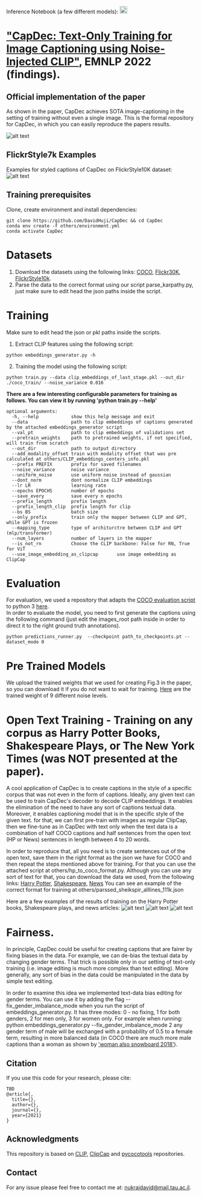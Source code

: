 Inference Notebook (a few different models): <a href="https://colab.research.google.com/drive/1Jgj0uaALtile2iyqlN1r72UYRe9SZw-H?usp=sharing"><img src="https://colab.research.google.com/assets/colab-badge.svg" height=20></a>

# ["CapDec: Text-Only Training for Image Captioning using Noise-Injected CLIP"](https://arxiv.org/abs/2211.00575), EMNLP 2022 (findings).
## Official implementation of the paper 
As shown in the paper, CapDec achieves SOTA image-captioning in the setting of training without even a single image.
This is the formal repository for CapDec, in which you can easily reproduce the papers results.

![alt text](https://github.com/DavidHuji/CapDec/blob/main/figures/fig1.png)
 

## FlickrStyle7k Examples
Examples for styled captions of CapDec on FlickrStyle10K dataset:
![alt text](https://github.com/DavidHuji/CapDec/blob/main/figures/examples.png)

## Training prerequisites

[comment]: <> (Dependencies can be found at the [Inference notebook]&#40;https://colab.research.google.com/drive/1tuoAC5F4sC7qid56Z0ap-stR3rwdk0ZV?usp=sharing&#41; )
Clone, create environment and install dependencies:  
```
git clone https://github.com/DavidHuji/CapDec && cd CapDec
conda env create -f others/environment.yml
conda activate CapDec
```

# Datasets
1. Download the datasets using the following links: [COCO](https://www.kaggle.com/datasets/shtvkumar/karpathy-splits), [Flickr30K](https://www.kaggle.com/datasets/shtvkumar/karpathy-splits), [FlickrStyle10k](https://zhegan27.github.io/Papers/FlickrStyle_v0.9.zip).
2. Parse the data to the correct format using our script parse_karpathy.py, just make sure to edit head the json paths inside the script.


# Training
Make sure to edit head the json or pkl paths inside the scripts.
1. Extract CLIP features using the following script:
```
python embeddings_generator.py -h
```

2. Training the model using the following script:
```
python train.py --data clip_embeddings_of_last_stage.pkl --out_dir ./coco_train/ --noise_variance 0.016
```

**There are a few interesting configurable parameters for training as follows. 
You can view it by running 'python train.py --help'**
```
optional arguments:
  -h, --help            show this help message and exit
  --data                path to clip embeddings of captions generated by the attached embeddings_generator script
  --val_pt              path to clip embeddings of validations set
  --pretrain_weights    path to pretrained weights, if not specified, will train from scratch
  --out_dir             path to output directory
  --add_modality_offset train with modality offset that was pre calculated at others/CLIP_embeddings_centers_info.pkl
  --prefix PREFIX       prefix for saved filenames
  --noise_variance      noise variance
  --uniform_noise       use uniform noise instead of gaussian
  --dont_norm           dont normalize CLIP embeddings
  --lr LR               learning rate
  --epochs EPOCHS       number of epochs
  --save_every          save every n epochs
  --prefix_length       prefix length
  --prefix_length_clip  prefix length for clip
  --bs BS               batch size
  --only_prefix         train only the mapper between CLIP and GPT, while GPT is frozen
  --mapping_type        type of architurctre between CLIP and GPT (mlp/transformer)
  --num_layers          number of layers in the mapper
  --is_not_rn           Choose the CLIP backbone: False for RN, True for ViT
  --use_image_embedding_as_clipcap       use image embedding as ClipCap
```

# Evaluation
For evaluation, we used a repository that adapts the [COCO evaluation script](https://github.com/tylin/coco-caption) to python 3 [here](https://github.com/sks3i/pycocoevalcap). \
In order to evaluate the model, you need to first generate the captions using the following command (just edit the images_root path inside in order to direct it to the right ground truth annotations).
```
python predictions_runner.py  --checkpoint path_to_checkpoints.pt --dataset_mode 0 
```

# Pre Trained Models
We upload the trained weights that we used for creating Fig.3 in the paper, so you can download it if you do not want to wait for training.
[Here](https://drive.google.com/drive/folders/13VHl-eD87hoD4R_EBFKOG5z6P7geULid?usp=sharing) are the trained weight of 9 different noise levels. 


# Open Text Training - Training on any corpus as Harry Potter Books, Shakespeare Plays, or The New York Times (was NOT presented at the paper).
A cool application of CapDec is to create captions in the style of a specific corpus that was not even in the form of captions. Ideally, any given text can be used to train CapDec's decoder to decode CLIP embeddings. It enables the elimination of the need to have any sort of captions textual data. Moreover, it enables captioning model that is in the specific style of the given text. for that, we can first pre-train with images as regular ClipCap, then we fine-tune as in CapDec with text only when the text data is a combination of half COCO captions and half sentences from the open text (HP or News) sentences in length between 4 to 20 words.

In order to reproduce that, all you need is to create sentences out of the open text, save them in the right format as the json we have for COCO and then repeat the steps mentioned above for training.
For that you can use the attached script at others/hp_to_coco_format.py.
Although you can use any sort of text for that, you can download the data we used, from the following links: [Harry Potter](https://www.kaggle.com/datasets/balabaskar/harry-potter-books-corpora-part-1-7), [Shakespeare](https://www.kaggle.com/datasets/kingburrito666/shakespeare-plays), [News](https://www.kaggle.com/datasets/sbhatti/news-articles-corpus)
You can see an example of the correct format for training at others/parssed_sheikspir_alllines_111k.json

Here are a few examples of the results of training on the Harry Potter books, Shakespeare plays, and news articles:
![alt text](https://github.com/DavidHuji/CapDec/blob/main/figures/opent1.png)
![alt text](https://github.com/DavidHuji/CapDec/blob/main/figures/opent2.png)
![alt text](https://github.com/DavidHuji/CapDec/blob/main/figures/opent3.png)

# Fairness.
In principle, CapDec could be useful for creating captions that are fairer by fixing biases in the data. For example, we can de-bias the textual data by changing gender terms. That trick is possible only in our setting of text-only training (i.e. image editing is much more complex than text editing). More generally, any sort of bias in the data could be manipulated in the data by simple text editing.

In order to examine this idea we implemented text-data bias editing for gender terms. You can use it by adding the flag --fix_gender_imbalance_mode when you run the script of embeddings_generator.py. It has three modes: 0 - no fixing, 1 for both genders, 2 for men only, 3 for women only. For example when running: python embeddings_generator.py --fix_gender_imbalance_mode 2 any gender term of male will be exchanged with a probability of 0.5 to a female term, resulting in more balanced data (in COCO there are much more male captions than a woman as shown by ['woman also snowboard 2018'](https://arxiv.org/abs/1803.09797)).

## Citation
If you use this code for your research, please cite:
```
TBD
@article{,
  title={},
  author={},
  journal={},
  year={2021}
}
```

## Acknowledgments
This repository is based on [CLIP](https://github.com/openai/CLIP), [ClipCap](https://github.com/rmokady/CLIP_prefix_caption) and [pycocotools](https://github.com/sks3i/pycocoevalcap) repositories.


## Contact
For any issue please feel free to contact me at: nukraidavid@mail.tau.ac.il.
